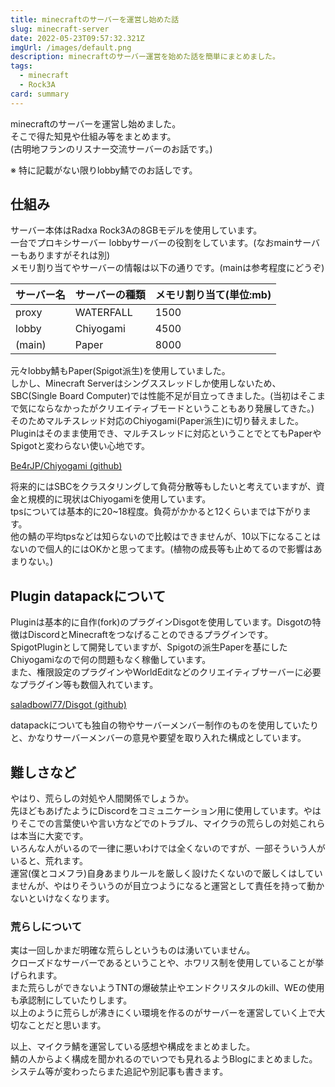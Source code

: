 ```yaml
---
title: minecraftのサーバーを運営し始めた話
slug: minecraft-server
date: 2022-05-23T09:57:32.321Z
imgUrl: /images/default.png
description: minecraftのサーバー運営を始めた話を簡単にまとめました。
tags:
  - minecraft
  - Rock3A
card: summary
---
```

minecraftのサーバーを運営し始めました。  
そこで得た知見や仕組み等をまとめます。  
(古明地フランのリスナー交流サーバーのお話です。)

※ 特に記載がない限りlobby鯖でのお話しです。

## 仕組み
サーバー本体はRadxa Rock3Aの8GBモデルを使用しています。  
一台でプロキシサーバー lobbyサーバーの役割をしています。(なおmainサーバーもありますがそれは別)  
メモリ割り当てやサーバーの情報は以下の通りです。(mainは参考程度にどうぞ)

|サーバー名|サーバーの種類|メモリ割り当て(単位:mb)|
|---|---|---|
|proxy|WATERFALL|1500|
|lobby|Chiyogami|4500|
|(main)|Paper|8000|

元々lobby鯖もPaper(Spigot派生)を使用していました。  
しかし、Minecraft Serverはシングススレッドしか使用しないため、SBC(Single Board Computer)では性能不足が目立ってきました。(当初はそこまで気にならなかったがクリエイティブモードということもあり発展してきた。)  
そのためマルチスレッド対応のChiyogami(Paper派生)に切り替えました。  
Pluginはそのまま使用でき、マルチスレッドに対応ということでとてもPaperやSpigotと変わらない使い心地です。

[Be4rJP/Chiyogami (github)](https://github.com/Be4rJP/Chiyogami)

将来的にはSBCをクラスタリングして負荷分散等もしたいと考えていますが、資金と規模的に現状はChiyogamiを使用しています。  
tpsについては基本的に20~18程度。負荷がかかると12くらいまでは下がります。  
他の鯖の平均tpsなどは知らないので比較はできませんが、10以下になることはないので個人的にはOKかと思ってます。(植物の成長等も止めてるので影響はあまりない。)

## Plugin datapackについて
Pluginは基本的に自作(fork)のプラグインDisgotを使用しています。Disgotの特徴はDiscordとMinecraftをつなげることのできるプラグインです。  
SpigotPluginとして開発していますが、Spigotの派生Paperを基にしたChiyogamiなので何の問題もなく稼働しています。  
また、権限設定のプラグインやWorldEditなどのクリエイティブサーバーに必要なプラグイン等も数個入れています。

[saladbowl77/Disgot (github)](https://github.com/saladbowl77/Disgot)

datapackについても独自の物やサーバーメンバー制作のものを使用していたりと、かなりサーバーメンバーの意見や要望を取り入れた構成としています。

## 難しさなど
やはり、荒らしの対処や人間関係でしょうか。  
先ほどもあげたようにDiscordをコミュニケーション用に使用しています。やはりそこでの言葉使いや言い方などでのトラブル、マイクラの荒らしの対処これらは本当に大変です。  
いろんな人がいるので一律に悪いわけでは全くないのですが、一部そういう人がいると、荒れます。  
運営(僕とコメフラ)自身あまりルールを厳しく設けたくないので厳しくはしていませんが、やはりそういうのが目立つようになると運営として責任を持って動かないといけなくなります。

### 荒らしについて
実は一回しかまだ明確な荒らしというものは湧いていません。  
クローズドなサーバーであるということや、ホワリス制を使用していることが挙げられます。  
また荒らしができないようTNTの爆破禁止やエンドクリスタルのkill、WEの使用も承認制にしていたりします。  
以上のように荒らしが沸きにくい環境を作るのがサーバーを運営していく上で大切なことだと思います。

以上、マイクラ鯖を運営している感想や構成をまとめました。  
鯖の人からよく構成を聞かれるのでいつでも見れるようBlogにまとめました。  
システム等が変わったらまた追記や別記事も書きます。